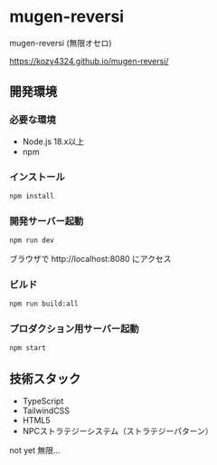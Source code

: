 # mugen-reversi

mugen-reversi (無限オセロ)

https://kozy4324.github.io/mugen-reversi/

## 開発環境

### 必要な環境
- Node.js 18.x以上
- npm

### インストール
```bash
npm install
```

### 開発サーバー起動
```bash
npm run dev
```
ブラウザで http://localhost:8080 にアクセス

### ビルド
```bash
npm run build:all
```

### プロダクション用サーバー起動
```bash
npm start
```

## 技術スタック
- TypeScript
- TailwindCSS
- HTML5
- NPCストラテジーシステム（ストラテジーパターン）

not yet 無限...
